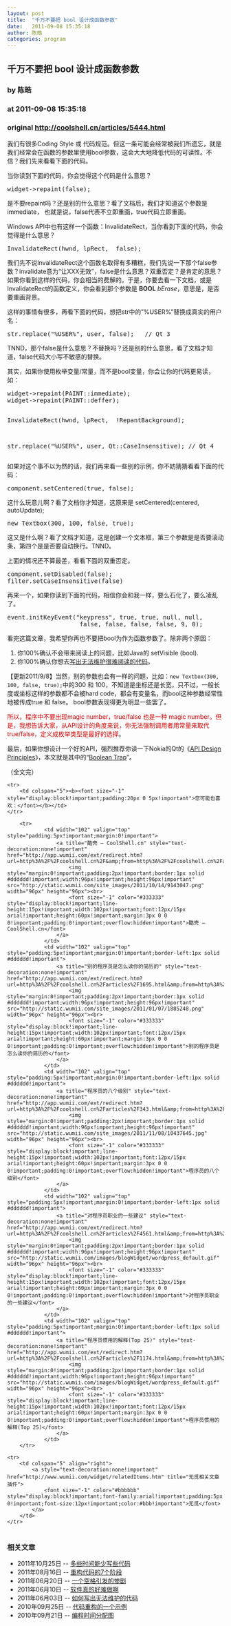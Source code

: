 ```yaml
---
layout: post
title:  "千万不要把 bool 设计成函数参数"
date:   2011-09-08 15:35:18
author: 陈皓
categories: program
---
```


## 千万不要把 bool 设计成函数参数
### by 陈皓
### at 2011-09-08 15:35:18
### original <http://coolshell.cn/articles/5444.html>

<p>我们有很多Coding Style 或 代码规范。但这一条可能会经常被我们所遗忘，就是我们经常会在函数的参数里使用bool参数，这会大大地降低代码的可读性。不信？我们先来看看下面的代码。</p>
<p>当你读到下面的代码，你会觉得这个代码是什么意思？</p>
<pre>widget-&gt;repaint(false);</pre>
<p>是不要repaint吗？还是别的什么意思？看了文档后，我们才知道这个参数是immediate， 也就是说，false代表不立即重画，true代码立即重画。</p>
<p>Windows API中也有这样一个函数：InvalidateRect，当你看到下面的代码，你会觉得是什么意思？</p>
<pre>InvalidateRect(hwnd, lpRect,  false);</pre>
<p>我们先不说InvalidateRect这个函数名取得有多糟糕，我们先说一下那个false参数？invalidate意为“让XXX无效”，false是什么意思？双重否定？是肯定的意思？如果你看到这样的代码，你会相当的费解的。于是，你要去看一下文档，或是InvalidateRect的函数定义，你会看到那个参数是 <strong>BOOL</strong><em> bErase</em>，意思是，是否要重画背景。</p>
<p>这样的事情有很多，再看下面的代码，想把str中的”%USER%”替换成真实的用户名：</p>
<pre>str.replace(&quot;%USER%&quot;, user, false);   // Qt 3</pre>
<p>TNND，那个false是什么意思？不替换吗？还是别的什么意思，看了文档才知道，false代码大小写不敏感的替换。</p>
<p>其实，如果你使用枚举变量/常量，而不是bool变量，你会让你的代码更易读，如：</p>
<p><span></span></p>
<pre>widget-&gt;repaint(PAINT::immediate);
widget-&gt;repaint(PAINT::deffer);

InvalidateRect(hwnd, lpRect,  !RepantBackground);

str.replace(&quot;%USER%&quot;, user, Qt::CaseInsensitive); // Qt 4</pre>
<p>如果对这个事不以为然的话，我们再来看一些别的示例，你不妨猜猜看看下面的代码：</p>
<pre>component.setCentered(true, false);</pre>
<p>这什么玩意儿啊？看了文档你才知道，这原来是 setCentered(centered, autoUpdate);</p>
<pre>new Textbox(300, 100, false, true);</pre>
<p>这又是什么啊？看了文档才知道，这是创建一个文本框，第三个参数是是否要滚动条，第四个是是否要自动换行。TNND。</p>
<p>上面的情况还不算最差，看看下面的双重否定。</p>
<pre>component.setDisabled(false);
filter.setCaseInsensitive(false)</pre>
<p>再来一个，如果你读到下面的代码，相信你会和我一样，要么石化了，要么凌乱了。</p>
<pre>event.initKeyEvent(&quot;keypress&quot;, true, true, null, null,
                    false, false, false, false, 9, 0); </pre>
<p>看完这篇文章，我希望你再也不要把bool为作为函数参数了。除非两个原因：</p>
<ol>
<li>你100%确认不会带来阅读上的问题，比如Java的 setVisible (bool).</li>
<li>你100%确认你想去<a title="如何写出无法维护的代码" href="http://coolshell.cn/articles/4758.html">写出无法维护很难阅读的代码</a>。</li>
</ol>
<p>【更新2011/9/8】当然，别的参数也会有一样的问题，比如：<code>new Textbox(300, 100, false, true);</code>中的300 和 100，不知道是坐标还是长宽，只不过，一般长度或坐标这样的参数都不会被hard code，都会有变量名，而bool这种参数经常性地被传成true 和 false。 bool参数表现得更为明显一些罢了。</p>
<p><span style="color:#cc0000">所以，程序中不要出现magic number，true/false 也是一种 magic number。但是，我想告诉大家，从API设计的角度来说，你无法强制调用者用常量来取代true/false，定义成枚举类型是最好的选择</span>。</p>
<p>最后，如果你想设计一个好的API，强烈推荐你读一下Nokia的Qt的《<a href="http://developer.qt.nokia.com/wiki/API_Design_Principles">API Design Principles</a>》，本文就是其中的“<a href="http://developer.qt.nokia.com/wiki/API_Design_Principles#e7794937cba47d5e9c54d50a6a32328b">Boolean Trap</a>”。</p>
<p>（全文完）</p>
<table cellspacing="0" cellpadding="3" border="0" style="clear:both">
    
    <tr>
        <td colspan="5"><b><font size="-1" style="display:block!important;padding:20px 0 5px!important">您可能也喜欢：</font></b></td>
    </tr>
    
        <tr>
                <td width="102" valign="top" style="padding:5px!important;margin:0!important">
                    <a title="酷壳 – CoolShell.cn" style="text-decoration:none!important" href="http://app.wumii.com/ext/redirect.htm?url=http%3A%2F%2Fcoolshell.cn%2F&amp;from=http%3A%2F%2Fcoolshell.cn%2Farticles%2F5444.html">
                        <img style="margin:0!important;padding:2px!important;border:1px solid #dddddd!important;width:96px!important;height:96px!important" src="http://static.wumii.com/site_images/2011/10/14/9143047.png" width="96px" height="96px"><br>
                        <font size="-1" color="#333333" style="display:block!important;line-height:15px!important;width:102px!important;font:12px/15px arial!important;height:60px!important;margin:3px 0 0 0!important;padding:0!important;overflow:hidden!important">酷壳 – CoolShell.cn</font>
                    </a>
                </td>
                <td width="102" valign="top" style="padding:5px!important;margin:0!important;border-left:1px solid #dddddd!important">
                    <a title="别的程序员是怎么读你的简历的" style="text-decoration:none!important" href="http://app.wumii.com/ext/redirect.htm?url=http%3A%2F%2Fcoolshell.cn%2Farticles%2F1695.html&amp;from=http%3A%2F%2Fcoolshell.cn%2Farticles%2F5444.html">
                        <img style="margin:0!important;padding:2px!important;border:1px solid #dddddd!important;width:96px!important;height:96px!important" src="http://static.wumii.com/site_images/2011/01/07/1885248.png" width="96px" height="96px"><br>
                        <font size="-1" color="#333333" style="display:block!important;line-height:15px!important;width:102px!important;font:12px/15px arial!important;height:60px!important;margin:3px 0 0 0!important;padding:0!important;overflow:hidden!important">别的程序员是怎么读你的简历的</font>
                    </a>
                </td>
                <td width="102" valign="top" style="padding:5px!important;margin:0!important;border-left:1px solid #dddddd!important">
                    <a title="程序员的八个级别" style="text-decoration:none!important" href="http://app.wumii.com/ext/redirect.htm?url=http%3A%2F%2Fcoolshell.cn%2Farticles%2F343.html&amp;from=http%3A%2F%2Fcoolshell.cn%2Farticles%2F5444.html">
                        <img style="margin:0!important;padding:2px!important;border:1px solid #dddddd!important;width:96px!important;height:96px!important" src="http://static.wumii.com/site_images/2011/11/08/10437645.jpg" width="96px" height="96px"><br>
                        <font size="-1" color="#333333" style="display:block!important;line-height:15px!important;width:102px!important;font:12px/15px arial!important;height:60px!important;margin:3px 0 0 0!important;padding:0!important;overflow:hidden!important">程序员的八个级别</font>
                    </a>
                </td>
                <td width="102" valign="top" style="padding:5px!important;margin:0!important;border-left:1px solid #dddddd!important">
                    <a title="对程序员职业的一些建议" style="text-decoration:none!important" href="http://app.wumii.com/ext/redirect.htm?url=http%3A%2F%2Fcoolshell.cn%2Farticles%2F4561.html&amp;from=http%3A%2F%2Fcoolshell.cn%2Farticles%2F5444.html">
                        <img style="margin:0!important;padding:2px!important;border:1px solid #dddddd!important;width:96px!important;height:96px!important" src="http://static.wumii.com/images/blogWidget/wordpress_default.gif" width="96px" height="96px"><br>
                        <font size="-1" color="#333333" style="display:block!important;line-height:15px!important;width:102px!important;font:12px/15px arial!important;height:60px!important;margin:3px 0 0 0!important;padding:0!important;overflow:hidden!important">对程序员职业的一些建议</font>
                    </a>
                </td>
                <td width="102" valign="top" style="padding:5px!important;margin:0!important;border-left:1px solid #dddddd!important">
                    <a title="程序员惯用的解释(Top 25)" style="text-decoration:none!important" href="http://app.wumii.com/ext/redirect.htm?url=http%3A%2F%2Fcoolshell.cn%2Farticles%2F1174.html&amp;from=http%3A%2F%2Fcoolshell.cn%2Farticles%2F5444.html">
                        <img style="margin:0!important;padding:2px!important;border:1px solid #dddddd!important;width:96px!important;height:96px!important" src="http://static.wumii.com/images/blogWidget/wordpress_default.gif" width="96px" height="96px"><br>
                        <font size="-1" color="#333333" style="display:block!important;line-height:15px!important;width:102px!important;font:12px/15px arial!important;height:60px!important;margin:3px 0 0 0!important;padding:0!important;overflow:hidden!important">程序员惯用的解释(Top 25)</font>
                    </a>
                </td>
        </tr>
    
    <tr>
        <td colspan="5" align="right">
            <a style="text-decoration:none!important" href="http://www.wumii.com/widget/relatedItems.htm" title="无觅相关文章插件">
                <font size="-1" color="#bbbbbb" style="display:block!important;font-family:arial!important;padding:5px 0!important;font-size:12px!important;color:#bbb!important">无觅</font>
            </a>
        </td>
    </tr>
</table><h3>相关文章</h3><ul><li>2011年10月25日 -- <a href="http://coolshell.cn/articles/5686.html" title="多些时间能少写些代码">多些时间能少写些代码</a></li><li>2011年08月16日 -- <a href="http://coolshell.cn/articles/5201.html" title="重构代码的7个阶段">重构代码的7个阶段</a></li><li>2011年06月20日 -- <a href="http://coolshell.cn/articles/4875.html" title="一个空格引发的惨剧">一个空格引发的惨剧</a></li><li>2011年06月10日 -- <a href="http://coolshell.cn/articles/4811.html" title="软件真的好难做啊">软件真的好难做啊</a></li><li>2011年06月03日 -- <a href="http://coolshell.cn/articles/4758.html" title="如何写出无法维护的代码">如何写出无法维护的代码</a></li><li>2010年09月25日 -- <a href="http://coolshell.cn/articles/3005.html" title="代码重构的一个示例">代码重构的一个示例</a></li><li>2010年09月21日 -- <a href="http://coolshell.cn/articles/2990.html" title="编程时间分配图">编程时间分配图</a></li></ul>